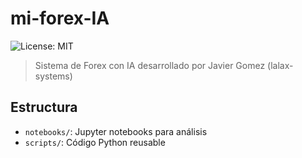 # mi-forex-IA  
![License: MIT](https://img.shields.io/badge/License-MIT-yellow.svg)  

> Sistema de Forex con IA desarrollado por Javier Gomez (lalax-systems)

## Estructura  
- `notebooks/`: Jupyter notebooks para análisis  
- `scripts/`: Código Python reusable